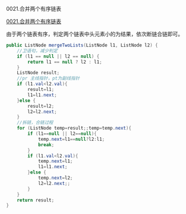 0021.合并两个有序链表

[0021.合并两个有序链表
](https://leetcode-cn.com/problems/merge-two-sorted-lists/)

由于两个链表有序，判定两个链表中头元素小的为结果，依次断链合链即可。

```java
public ListNode mergeTwoLists(ListNode l1, ListNode l2) {
    //卫语句，减少判定
    if (l1 == null || l2 == null) {
        return l1 == null ? l2 : l1;
    }
    ListNode result;
    //pr 主线指针，pt为副线指针
    if (l1.val<l2.val){
        result=l1;
        l1=l1.next;
    }else {
        result=l2;
        l2=l2.next;
    }
    //拆链，合链过程
    for (ListNode temp=result;;temp=temp.next){
        if (l1==null || l2==null){
            temp.next=l1==null?l2:l1;
            break;
        }
        if (l1.val<l2.val){
            temp.next=l1;
            l1=l1.next;
        }else {
            temp.next=l2;
            l2=l2.next;;
        }
    }
    return result;
}
```

